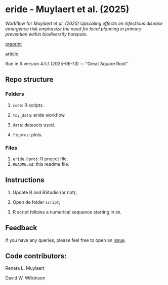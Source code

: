 # eride - Muylaert et al. (2025)

Workflow for *Muylaert et al. (2025) Upscaling effects on infectious disease emergence risk emphasize the need for local planning in primary prevention within biodiversity hotspots.*

 [preprint](https://www.researchsquare.com/article/rs-6340440/v1)

 [article]()
 
Run in R version 4.5.1 (2025-06-13) -- "Great Square Root"

## Repo structure

### Folders

1.  `code`: R scripts.

2.  `toy_data`: eride workflow.

3.  `data`: datasets used.

4.  `figures`: plots.


### Files

1.  `eride.Rproj`: R project file.
2.  `README.md`: this readme file.

## Instructions

1.  Update R and RStudio (or not);

2.  Open de folder `script`;

3.  R script follows a numerical sequence starting in `00`.

## Feedback

If you have any queries, please feel free to open an [issue](https://github.com/renatamuy/bibmap/issues).

## Code contributors:

Renata L. Muylaert

David W. Wilkinson
 